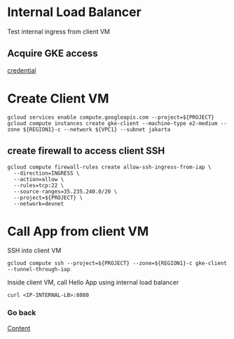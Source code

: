 # Internal Load Balancer
Test internal ingress from client VM

## Acquire GKE access
[credential](https://github.com/adithaha/gcp-tutorial/blob/main/gke/credential.md)

# Create Client VM
```
gcloud services enable compute.googleapis.com --project=${PROJECT}
gcloud compute instances create gke-client --machine-type e2-medium --zone ${REGION1}-c --network ${VPC1} --subnet jakarta
```

## create firewall to access client SSH
```
gcloud compute firewall-rules create allow-ssh-ingress-from-iap \
  --direction=INGRESS \
  --action=allow \
  --rules=tcp:22 \
  --source-ranges=35.235.240.0/20 \
  --project=${PROJECT} \
  --network=devnet
```
# Call App from client VM
SSH into client VM
```
gcloud compute ssh --project=${PROJECT} --zone=${REGION1}-c gke-client --tunnel-through-iap
```
Inside client VM, call Hello App using internal load balancer
```
curl <IP-INTERNAL-LB>:8080
```

### Go back
[Content](https://github.com/adithaha/gcp-tutorial/blob/main/gke/readme.md)
